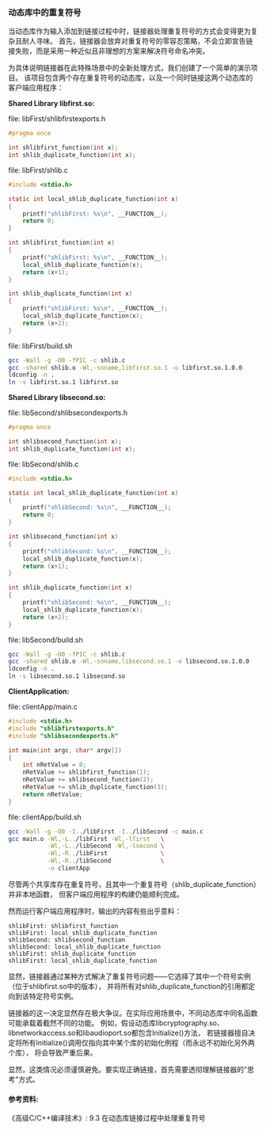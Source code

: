 ### 动态库中的重复符号

当动态库作为输入添加到链接过程中时，链接器处理重复符号的方式会变得更为复杂且耐人寻味。
首先，链接器会放弃对重复符号的零容忍策略，不会立即宣告链接失败，而是采用一种近似且非理想的方案来解决符号命名冲突。

为具体说明链接器在此特殊场景中的全新处理方式，我们创建了一个简单的演示项目。
该项目包含两个存在重复符号的动态库，以及一个同时链接这两个动态库的客户端应用程序：

**Shared Library libfirst.so:**

file: libFirst/shlibfirstexports.h

```c
#pragma once

int shlibfirst_function(int x);
int shlib_duplicate_function(int x);
```

file: libFirst/shlib.c
```c
#include <stdio.h>

static int local_shlib_duplicate_function(int x)
{
    printf("shlibFirst: %s\n", __FUNCTION__);
    return 0;	
}

int shlibfirst_function(int x)
{
    printf("shlibFirst: %s\n", __FUNCTION__);
    local_shlib_duplicate_function(x);
    return (x+1);
}

int shlib_duplicate_function(int x)
{
    printf("shlibFirst: %s\n", __FUNCTION__);
    local_shlib_duplicate_function(x);
    return (x+2);
}
```

file: libFirst/build.sh
```bash
gcc -Wall -g -O0 -fPIC -c shlib.c
gcc -shared shlib.o -Wl,-soname,libfirst.so.1 -o libfirst.so.1.0.0
ldconfig -n .
ln -s libfirst.so.1 libfirst.so
```

**Shared Library libsecond.so:**

file: libSecond/shlibsecondexports.h
```c
#pragma once

int shlibsecond_function(int x);
int shlib_duplicate_function(int x);
```

file: libSecond/shlib.c
```c
#include <stdio.h>

static int local_shlib_duplicate_function(int x)
{
    printf("shlibSecond: %s\n", __FUNCTION__);
    return 0;	
}

int shlibsecond_function(int x)
{
    printf("shlibSecond: %s\n", __FUNCTION__);
    local_shlib_duplicate_function(x);
    return (x+1);
}

int shlib_duplicate_function(int x)
{
    printf("shlibSecond: %s\n", __FUNCTION__);
    local_shlib_duplicate_function(x);
    return (x+2);
}
```

file: libSecond/build.sh
```bash
gcc -Wall -g -O0 -fPIC -c shlib.c
gcc -shared shlib.o -Wl,-soname,libsecond.so.1 -o libsecond.so.1.0.0
ldconfig -n .
ln -s libsecond.so.1 libsecond.so
```

**ClientApplication:**

file: clientApp/main.c
```c
#include <stdio.h>
#include "shlibfirstexports.h"
#include "shlibsecondexports.h"

int main(int argc, char* argv[])
{
    int nRetValue = 0;
    nRetValue += shlibfirst_function(1);
    nRetValue += shlibsecond_function(2);
    nRetValue += shlib_duplicate_function(3);
    return nRetValue;
}
```

file: clientApp/build.sh
```bash
gcc -Wall -g -O0 -I../libFirst -I../libSecond -c main.c
gcc main.o -Wl,-L../libFirst -Wl,-lfirst   \
           -Wl,-L../libSecond -Wl,-lsecond \
           -Wl,-R../libFirst               \
           -Wl,-R../libSecond              \
           -o clientApp
```

尽管两个共享库存在重复符号，且其中一个重复符号（shlib_duplicate_function）并非本地函数，
但客户端应用程序的构建仍能顺利完成。

然而运行客户端应用程序时，输出的内容有些出乎意料：

```
shlibFirst: shlibfirst_function
shlibFirst: local_shlib_duplicate_function
shlibSecond: shlibsecond_function
shlibSecond: local_shlib_duplicate_function
shlibFirst: shlib_duplicate_function
shlibFirst: local_shlib_duplicate_function
```

显然，链接器通过某种方式解决了重复符号问题——它选择了其中一个符号实例（位于shlibfirst.so中的版本），
并将所有对shlib_duplicate_function的引用都定向到该特定符号实例。

链接器的这一决定显然存在极大争议。在实际应用场景中，不同动态库中同名函数可能承载着截然不同的功能。
例如，假设动态库libcryptography.so、libnetworkaccess.so和libaudioport.so都包含Initialize()方法，
若链接器擅自决定将所有Initialize()调用仅指向其中某个库的初始化例程（而永远不初始化另外两个库），
将会导致严重后果。

显然，这类情况必须谨慎避免。要实现正确链接，首先需要透彻理解链接器的"思考"方式。


#### 参考资料:
《高级C/C++编译技术》: 9.3 在动态库链接过程中处理重复符号

